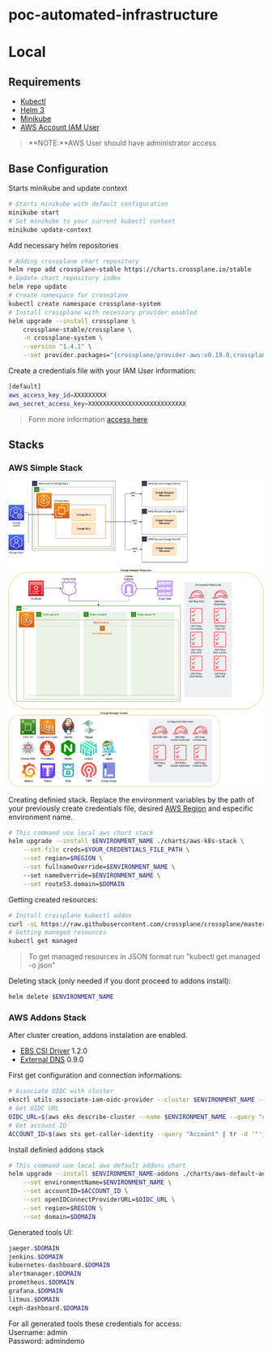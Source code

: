 # poc-automated-infrastructure

# Local 

## Requirements

 - [Kubectl](https://kubernetes.io/docs/tasks/tools/ "kubectl install page")
 - [Helm 3](https://helm.sh/docs/intro/install/ "Helm 3 install page")
 - [Minikube](https://minikube.sigs.k8s.io/docs/start/ "Minikube install page")
 - [AWS Account IAM User](https://docs.aws.amazon.com/IAM/latest/UserGuide/id_users_create.html "AWS IAM User Credentials file")

> **NOTE:**AWS User should have administrator access

## Base Configuration

Starts minikube and update context
```sh
# Starts minikube with default configuration
minikube start
# Set minikube to your current kubectl context
minikube update-context
```

Add necessary helm repositories
```sh
# Adding crossplane chart repository
helm repo add crossplane-stable https://charts.crossplane.io/stable
# Update chart repository index
helm repo update
# Create namespace for crossplane
kubectl create namespace crossplane-system
# Install crossplane with necessary provider enabled
helm upgrade --install crossplane \
    crossplane-stable/crossplane \
    -n crossplane-system \
    --version "1.4.1" \
    --set provider.packages="{crossplane/provider-aws:v0.19.0,crossplane/provider-helm:v0.8.0}"
```

Create a credentials file with your IAM User information:
```sh
[default]
aws_access_key_id=XXXXXXXXX
aws_secret_access_key=XXXXXXXXXXXXXXXXXXXXXXXXXXX
```
> Form more information [access here](https://docs.aws.amazon.com/cli/latest/userguide/cli-configure-files.html)

## Stacks

### AWS Simple Stack
![Architecture](./diagrams/architecture.png)

Creating definied stack.
Replace the environment variables by the path of your previously create credentials file, desired [AWS Region](https://docs.aws.amazon.com/pt_br/AWSEC2/latest/UserGuide/using-regions-availability-zones.html#concepts-available-regions) and especific environment name.
```sh
# This command use local aws chart stack
helm upgrade --install $ENVIRONMENT_NAME ./charts/aws-k8s-stack \
    --set-file creds=$YOUR_CREDENTIALS_FILE_PATH \
    --set region=$REGION \
    --set fullnameOverride=$ENVIRONMENT_NAME \ 
    --set nameOverride=$ENVIRONMENT_NAME \
    --set route53.domain=$DOMAIN
```

Getting created resources:
```sh
# Install crossplane kubectl addon
curl -sL https://raw.githubusercontent.com/crossplane/crossplane/master/install.sh | sh
# Getting managed resources
kubectl get managed
```

> To get managed resources in JSON format run "kubectl get managed -o json"

Deleting stack (only needed if you dont proceed to addons install):
```sh
helm delete $ENVIRONMENT_NAME
```

### AWS Addons Stack

After cluster creation, addons instalation are enabled.

 - [EBS CSI Driver](https://github.com/kubernetes-sigs/aws-ebs-csi-driver) 1.2.0
 - [External DNS](https://github.com/kubernetes-sigs/external-dns) 0.9.0

First get configuration and connection informations:
```sh
# Associate OIDC with cluster
eksctl utils associate-iam-oidc-provider --cluster $ENVIRONMENT_NAME --approve --region $REGION 
# Get OIDC URL
OIDC_URL=$(aws eks describe-cluster --name $ENVIRONMENT_NAME --query "cluster.identity.oidc.issuer" --region $REGION --output text)
# Get account ID
ACCOUNT_ID=$(aws sts get-caller-identity --query "Account" | tr -d '"')
```

Install definied addons stack
```sh
# This command use local aws default addons chart
helm upgrade --install $ENVIRONMENT_NAME-addons ./charts/aws-default-addons \
    --set environmentName=$ENVIRONMENT_NAME \
    --set accountID=$ACCOUNT_ID \
    --set openIDConnectProviderURL=$OIDC_URL \
    --set region=$REGION \
    --set domain=$DOMAIN
```

Generated tools UI:
```sh
jaeger.$DOMAIN
jenkins.$DOMAIN
kubernetes-dashboard.$DOMAIN
alertmanager.$DOMAIN
prometheus.$DOMAIN
grafana.$DOMAIN
litmus.$DOMAIN
ceph-dashboard.$DOMAIN
```

For all generated tools these credentials for access:
<br>
Username: admin
<br>
Password: admindemo
